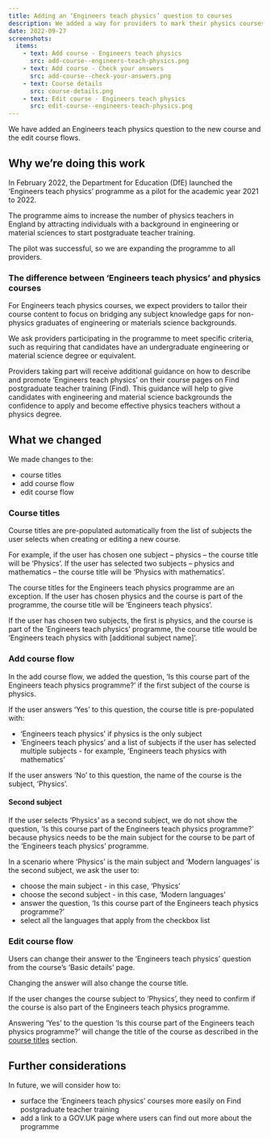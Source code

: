 ```yaml
---
title: Adding an ‘Engineers teach physics’ question to courses
description: We added a way for providers to mark their physics courses as being part of the ‘Engineers teach physics’ programme
date: 2022-09-27
screenshots:
  items:
    - text: Add course - Engineers teach physics
      src: add-course--engineers-teach-physics.png
    - text: Add course - Check your answers
      src: add-course--check-your-answers.png
    - text: Course details
      src: course-details.png
    - text: Edit course - Engineers teach physics
      src: edit-course--engineers-teach-physics.png
---
```


We have added an Engineers teach physics question to the new course and the edit course flows.

## Why we’re doing this work

In February 2022, the Department for Education (DfE) launched the ‘Engineers teach physics’ programme as a pilot for the academic year 2021 to 2022.

The programme aims to increase the number of physics teachers in England by attracting individuals with a background in engineering or material sciences to start postgraduate teacher training.

The pilot was successful, so we are expanding the programme to all providers.

### The difference between ‘Engineers teach physics’ and physics courses

For Engineers teach physics courses, we expect providers to tailor their course content to focus on bridging any subject knowledge gaps for non-physics graduates of engineering or materials science backgrounds.

We ask providers participating in the programme to meet specific criteria, such as requiring that candidates have an undergraduate engineering or material science degree or equivalent.

Providers taking part will receive additional guidance on how to describe and promote ‘Engineers teach physics’ on their course pages on Find postgraduate teacher training (Find). This guidance will help to give candidates with engineering and material science backgrounds the confidence to apply and become effective physics teachers without a physics degree.

## What we changed

We made changes to the:

- course titles
- add course flow
- edit course flow

### Course titles

Course titles are pre-populated automatically from the list of subjects the user selects when creating or editing a new course.

For example, if the user has chosen one subject – physics – the course title will be ‘Physics’. If the user has selected two subjects – physics and mathematics – the course title will be ‘Physics with mathematics’.

The course titles for the Engineers teach physics programme are an exception. If the user has chosen physics and the course is part of the programme, the course title will be ‘Engineers teach physics’.

If the user has chosen two subjects, the first is physics, and the course is part of the ‘Engineers teach physics’ programme, the course title would be ‘Engineers teach physics with [additional subject name]’.

### Add course flow

In the add course flow, we added the question, ‘Is this course part of the Engineers teach physics programme?’ if the first subject of the course is physics.

If the user answers ‘Yes’ to this question, the course title is pre-populated with:

- ‘Engineers teach physics’ if physics is the only subject
- ‘Engineers teach physics’ and a list of subjects if the user has selected multiple subjects - for example, ‘Engineers teach physics with mathematics’

If the user answers ‘No’ to this question, the name of the course is the subject, ‘Physics’.

#### Second subject

If the user selects ‘Physics’ as a second subject, we do not show the question, ‘Is this course part of the Engineers teach physics programme?’ because physics needs to be the main subject for the course to be part of the ‘Engineers teach physics’ programme.

In a scenario where ‘Physics’ is the main subject and ‘Modern languages’ is the second subject, we ask the user to:

- choose the main subject - in this case, ‘Physics’
- choose the second subject - in this case, ‘Modern languages’
- answer the question, ‘Is this course part of the Engineers teach physics programme?’
- select all the languages that apply from the checkbox list

### Edit course flow

Users can change their answer to the ‘Engineers teach physics’ question from the course’s ‘Basic details’ page.

Changing the answer will also change the course title.

If the user changes the course subject to ‘Physics’, they need to confirm if the course is also part of the Engineers teach physics programme.

Answering ‘Yes’ to the question ‘Is this course part of the Engineers teach physics programme?’ will change the title of the course as described in the [course titles](#course-titles) section.

## Further considerations

In future, we will consider how to:

- surface the ‘Engineers teach physics’ courses more easily on Find postgraduate teacher training
- add a link to a GOV.UK page where users can find out more about the programme
